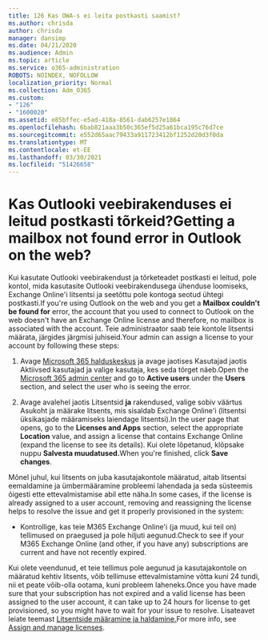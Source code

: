 ```yaml
---
title: 126 Kas OWA-s ei leita postkasti saamist?
ms.author: chrisda
author: chrisda
manager: dansimp
ms.date: 04/21/2020
ms.audience: Admin
ms.topic: article
ms.service: o365-administration
ROBOTS: NOINDEX, NOFOLLOW
localization_priority: Normal
ms.collection: Adm_O365
ms.custom:
- "126"
- "1600020"
ms.assetid: e85bffec-e5ad-418a-8561-dab6257e1864
ms.openlocfilehash: 6bab821aaa3b50c365ef5d25a61bca195c76d7ce
ms.sourcegitcommit: e552d65aac79433a911723412bf1252d20d3f0da
ms.translationtype: MT
ms.contentlocale: et-EE
ms.lasthandoff: 03/30/2021
ms.locfileid: "51426658"
---
```

# <a name="getting-a-mailbox-not-found-error-in-outlook-on-the-web"></a><span data-ttu-id="be92c-102">Kas Outlooki veebirakenduses ei leitud postkasti tõrkeid?</span><span class="sxs-lookup"><span data-stu-id="be92c-102">Getting a mailbox not found error in Outlook on the web?</span></span>

<span data-ttu-id="be92c-103">Kui kasutate Outlooki veebirakendust ja tõrketeadet  postkasti ei leitud, pole kontol, mida kasutasite Outlooki veebirakendusega ühenduse loomiseks, Exchange Online'i litsentsi ja seetõttu pole kontoga seotud ühtegi postkasti.</span><span class="sxs-lookup"><span data-stu-id="be92c-103">If you're using Outlook on the web and you get a **Mailbox couldn't be found for** error, the account that you used to connect to Outlook on the web doesn't have an Exchange Online license and therefore, no mailbox is associated with the account.</span></span> <span data-ttu-id="be92c-104">Teie administraator saab teie kontole litsentsi määrata, järgides järgmisi juhiseid.</span><span class="sxs-lookup"><span data-stu-id="be92c-104">Your admin can assign a license to your account by following these steps:</span></span>

1. <span data-ttu-id="be92c-105">Avage [Microsoft 365 halduskeskus](https://portal.office.com/adminportal/home#/homepage)  ja avage  jaotises Kasutajad jaotis Aktiivsed kasutajad ja valige kasutaja, kes seda tõrget näeb.</span><span class="sxs-lookup"><span data-stu-id="be92c-105">Open the [Microsoft 365 admin center](https://portal.office.com/adminportal/home#/homepage) and go to **Active users** under the **Users** section, and select the user who is seeing the error.</span></span>

2. <span data-ttu-id="be92c-106">Avage avalehel jaotis Litsentsid **ja** rakendused, valige sobiv  väärtus Asukoht ja määrake litsents, mis sisaldab Exchange Online'i (litsentsi üksikasjade määramiseks laiendage litsentsi).</span><span class="sxs-lookup"><span data-stu-id="be92c-106">In the user page that opens, go to the **Licenses and Apps** section, select the appropriate **Location** value, and assign a license that contains Exchange Online (expand the license to see its details).</span></span> <span data-ttu-id="be92c-107">Kui olete lõpetanud, klõpsake nuppu **Salvesta muudatused.**</span><span class="sxs-lookup"><span data-stu-id="be92c-107">When you're finished, click **Save changes**.</span></span>

<span data-ttu-id="be92c-108">Mõnel juhul, kui litsents on juba kasutajakontole määratud, aitab litsentsi eemaldamine ja ümbermääramine probleemi lahendada ja seda süsteemis õigesti ette ettevalmistamise abil ette näha.</span><span class="sxs-lookup"><span data-stu-id="be92c-108">In some cases, if the license is already assigned to a user account, removing and reassigning the license helps to resolve the issue and get it properly provisioned in the system:</span></span> 

- <span data-ttu-id="be92c-109">Kontrollige, kas teie M365 Exchange Online'i (ja muud, kui teil on) tellimused on praegused ja pole hiljuti aegunud.</span><span class="sxs-lookup"><span data-stu-id="be92c-109">Check to see if your M365 Exchange Online (and other, if you have any) subscriptions are current and have not recently expired.</span></span>

<span data-ttu-id="be92c-110">Kui olete veendunud, et teie tellimus pole aegunud ja kasutajakontole on määratud kehtiv litsents, võib tellimuse ettevalmistamine võtta kuni 24 tundi, nii et peate võib-olla ootama, kuni probleem laheneks.</span><span class="sxs-lookup"><span data-stu-id="be92c-110">Once you have made sure that your subscription has not expired and a valid license has been assigned to the user account, it can take up to 24 hours for license to get provisioned, so you might have to wait for your issue to resolve.</span></span> <span data-ttu-id="be92c-111">Lisateavet leiate teemast [Litsentside määramine ja haldamine.](https://docs.microsoft.com/deployoffice/overview-licensing-activation-microsoft-365-apps#assign-and-manage-licenses)</span><span class="sxs-lookup"><span data-stu-id="be92c-111">For more info, see [Assign and manage licenses](https://docs.microsoft.com/deployoffice/overview-licensing-activation-microsoft-365-apps#assign-and-manage-licenses).</span></span>